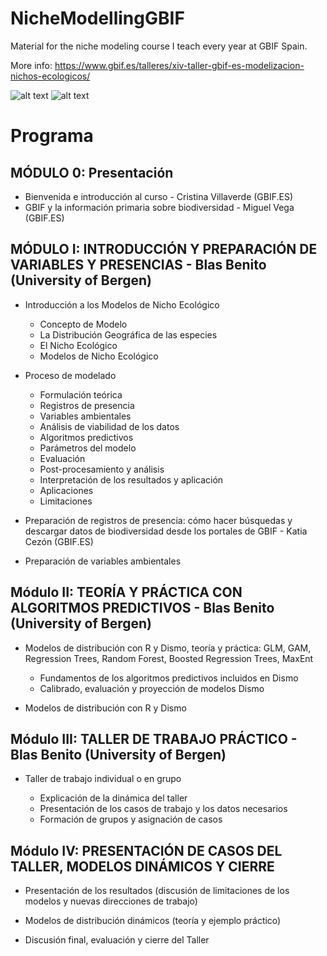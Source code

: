 # NicheModellingGBIF
Material for the niche modeling course I teach every year at GBIF Spain.

More info: https://www.gbif.es/talleres/xiv-taller-gbif-es-modelizacion-nichos-ecologicos/

![alt text](https://www.gbif.es/wp-content/uploads/2018/09/DSCF3233-454x257.jpg)
![alt text](https://www.gbif.es/wp-content/uploads/2016/03/3-454x257.jpg)

# Programa

## MÓDULO 0: Presentación

 +  Bienvenida e introducción al curso - Cristina Villaverde (GBIF.ES)
 +  GBIF y la información primaria sobre biodiversidad - Miguel Vega (GBIF.ES)

## MÓDULO I: INTRODUCCIÓN Y PREPARACIÓN DE VARIABLES Y PRESENCIAS - Blas Benito (University of Bergen)

+ Introducción a los Modelos de Nicho Ecológico

    +  Concepto de Modelo
    +  La Distribución Geográfica de las especies
    +  El Nicho Ecológico
    +  Modelos de Nicho Ecológico

+ Proceso de modelado

    +  Formulación teórica
    +  Registros de presencia
    +  Variables ambientales
    +  Análisis de viabilidad de los datos
    +  Algoritmos predictivos
    +  Parámetros del modelo
    +  Evaluación
    +  Post-procesamiento y análisis
    +  Interpretación de los resultados y aplicación
    +  Aplicaciones
    +  Limitaciones

+  Preparación de registros de presencia: cómo hacer búsquedas y descargar datos de biodiversidad desde los portales de GBIF - Katia Cezón (GBIF.ES)

+   Preparación de variables ambientales

## Módulo II: TEORÍA Y PRÁCTICA CON ALGORITMOS PREDICTIVOS - Blas Benito (University of Bergen)

+  Modelos de distribución con R y Dismo, teoría y práctica: GLM, GAM, Regression Trees, Random Forest, Boosted Regression Trees, MaxEnt

    +  Fundamentos de los algoritmos predictivos incluidos en Dismo
    +  Calibrado, evaluación y proyección de modelos Dismo

+  Modelos de distribución con R y Dismo

## Módulo III: TALLER DE TRABAJO PRÁCTICO - Blas Benito (University of Bergen)

+  Taller de trabajo individual o en grupo

    +  Explicación de la dinámica del taller
    +  Presentación de los casos de trabajo y los datos necesarios
    +  Formación de grupos y asignación de casos

## Módulo IV: PRESENTACIÓN DE CASOS DEL TALLER, MODELOS DINÁMICOS Y CIERRE

+ Presentación de los resultados (discusión de limitaciones de los modelos y nuevas direcciones de trabajo)

+ Modelos de distribución dinámicos (teoría y ejemplo práctico)

+ Discusión final, evaluación y cierre del Taller
